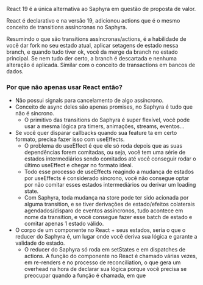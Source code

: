 React 19 é a única alternativa ao Saphyra em questão de proposta de valor.

React é declarativo e na versão 19, adicionou actions que é o mesmo conceito de transitions assíncronas no Saphyra.

Resumindo o que são transitions assíncronas/actions, é a habilidade de você dar fork no seu estado atual, aplicar setagens de estado nessa branch, e quando tudo tiver ok, você da merge da branch no estado principal. Se nem tudo der certo, a branch é descartada e nenhuma alteração é aplicada. Similar com o conceito de transactions em bancos de dados.


### Por que não apenas usar React então?
- Não possui signals para cancelamento de algo assíncrono.
- Conceito de async deles são apenas promises, no Saphyra é tudo que não é síncrono.
  - O primitivo das transitions do Saphyra é super flexível, você pode usar a mesma lógica pra timers, animações, streams, eventos...
- Se você quer disparar callbacks quando sua feature ta em certo formato, precisa fazer isso com useEffects.
  - O problema do useEffect é que ele só roda depois que as suas dependências forem comitadas, ou seja, você tem uma série de estados intermediários sendo comitados até você conseguir rodar o último useEffect e chegar no formato ideal.
  - Todo esse processo de useEffects reagindo a mudança de estados por useEffects é considerado síncrono, você não consegue optar por não comitar esses estados intermediários ou derivar um loading state.
  - Com Saphyra, toda mudança na store pode ter sido acionada por alguma transition, e se tiver derivações de estado/efeitos colaterais agendados/disparo de eventos assíncronos, tudo acontece em nome da transition, e você consegue fazer esse batch de estado e comitar apenas 1 estado válido.
- O corpo de um componente no React + seus estados, seria o que o reducer do Saphyra é, um lugar onde você deriva sua lógica e garante a validade do estado.
  - O reducer do Saphyra só roda em setStates e em dispatches de actions. A função do componente no React é chamado várias vezes, em re-renders e no processo de reconciliation, o que gera um overhead na hora de declarar sua lógica porque você precisa se preocupar quando a função é chamada, em que 
